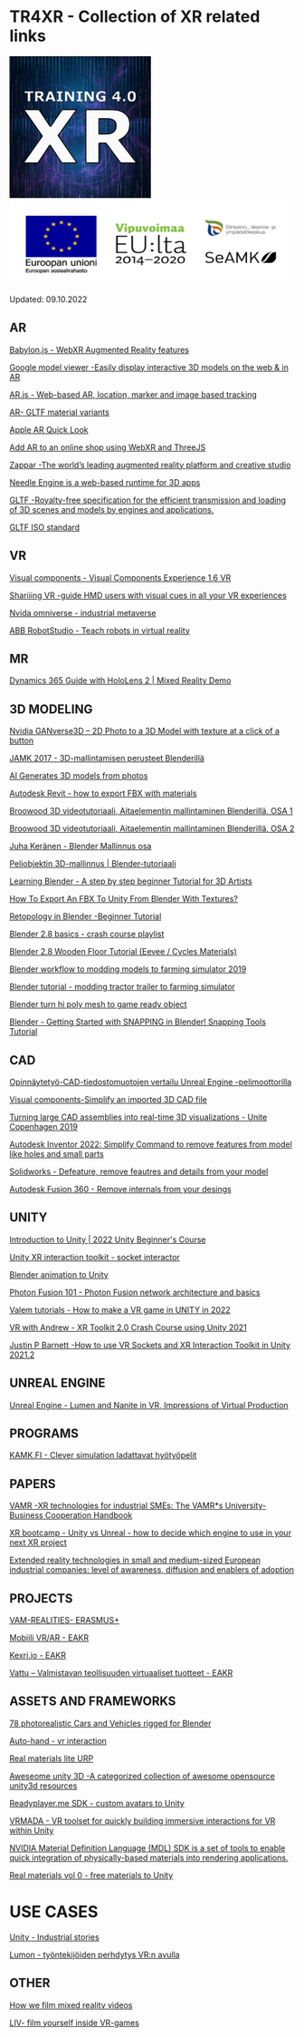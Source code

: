 # TR4XR - Collection of XR related links
<img src="content/tr4xr_yt_logo_v3.png" width="250" height="250">

<img src="content/training4xr-logot-1024x350-v7.png" width="500" height="150">

Updated: 09.10.2022

## AR
[Babylon.js - WebXR Augmented Reality features](https://doc.babylonjs.com/features/featuresDeepDive/webXR/webXRARFeatures)

[Google model viewer -Easily display interactive 3D models on the web & in AR](https://modelviewer.dev/)

[AR.js - Web-based AR, location, marker and image based tracking](https://ar-js-org.github.io/AR.js-Docs/)

[AR- GLTF material variants](https://www.khronos.org/blog/streamlining-3d-commerce-with-material-variant-support-in-gltf-assets)

[Apple AR Quick Look](https://developer.apple.com/augmented-reality/quick-look/)

[Add AR to an online shop using WebXR and ThreeJS](https://niklever.com/add-ar-to-an-online-shop-using-webxr-and-threejs/)

[Zappar -The world’s leading augmented reality platform and creative studio](https://www.zappar.com/)

[Needle Engine is a web-based runtime for 3D apps](https://needle.tools/)

[GLTF -Royalty-free specification for the efficient transmission and loading of 3D scenes and models by engines and applications.](https://www.khronos.org/gltf/)

[GLTF ISO standard](https://80.lv/articles/khronos-gltf-2-0-becomes-an-iso-iec-international-standard/)

[]()
[]()
[]()
[]()
[]()

## VR

[Visual components - Visual Components Experience 1.6 VR](https://youtu.be/xVWZfHN0Z4k?t=131)

[Shariiing VR -guide HMD users with visual cues in all your VR experiences](https://youtu.be/OdNKtVJmv_I)

[Nvida omniverse - industrial metaverse](https://www.nvidia.com/en-us/omniverse/)

[ABB RobotStudio - Teach robots in virtual reality](https://youtu.be/wtD4QcAWcoE)

## MR

[Dynamics 365 Guide with HoloLens 2 | Mixed Reality Demo](https://youtu.be/sCMjkCkw11I)



## 3D MODELING

[Nvidia GANverse3D – 2D Photo to a 3D Model with texture at a click of a button](https://youtu.be/r5E4ThTukc4)

[JAMK 2017 - 3D-mallintamisen perusteet Blenderillä](https://github.com/JAMK-IT/iim80110-3d-mallintamisen-perusteet)

[AI Generates 3D models from photos](https://youtu.be/dZ_5TPWGPQI)

[Autodesk Revit - how to export FBX with materials](https://youtu.be/jVpf0ve1QV0)

[Broowood 3D videotutoriaali, Aitaelementin mallintaminen Blenderillä, OSA 1 ](https://youtu.be/jhj2kgtXZ0Q)

[Broowood 3D videotutoriaali, Aitaelementin mallintaminen Blenderillä, OSA 2](https://youtu.be/tBTwp7DkrrE)

[Juha Keränen - Blender Mallinnus osa](https://youtu.be/TMiXg7sv0Ng)

[Peliobjektin 3D-mallinnus | Blender-tutoriaali](https://youtu.be/L2D_LXuKZgE)

[Learning Blender - A step by step beginner Tutorial for 3D Artists](https://youtu.be/g2U0MiZSV9A)

[How To Export An FBX To Unity From Blender With Textures?](https://www.blenderbasecamp.com/home/how-to-export-an-fbx-to-unity-from-blender-with-textures/)

[Retopology in Blender -Beginner Tutorial](https://youtu.be/X2GNyEUvpD4)

[Blender 2.8 basics - crash course playlist](https://www.youtube.com/watch?v=-O52Js1c5D4&list=PL3GeP3YLZn5j31ES1VUMXi7M0U1QvSpoQ&ab_channel=CGCookie)

[Blender 2.8 Wooden Floor Tutorial (Eevee / Cycles Materials)](https://youtu.be/ikNnhaPGjiI)

[Blender workflow to modding models to farming simulator 2019](https://youtu.be/LUf0_tu8JDA)

[Blender tutorial - modding tractor trailer to farming simulator](https://youtu.be/Pa8BsYm3D58)

[Blender turn hi poly mesh to game ready object](https://youtu.be/9kq72GpvsT0)

[Blender - Getting Started with SNAPPING in Blender! Snapping Tools Tutorial](https://youtu.be/0p06F1LzTjQ)





## CAD

[Opinnäytetyö-CAD-tiedostomuotojen vertailu Unreal Engine -pelimoottorilla](https://www.theseus.fi/bitstream/handle/10024/172734/Ahola_Tiina_cad_tiedostomuotojen_vertailu_unrealenginella.pdf?sequence=2&isAllowed=y)

[Visual components-Simplify an imported 3D CAD file](https://youtu.be/SGvTN5H2FVE)

[Turning large CAD assemblies into real-time 3D visualizations - Unite Copenhagen 2019](https://youtu.be/BNUZLnhCR2Q)

[Autodesk Inventor 2022: Simplify Command to remove features from model like holes and small parts](https://youtu.be/CVNK1WzALhE)

[Solidworks - Defeature, remove feautres and details from your model](https://www.youtube.com/watch?v=6CEgSuG6DcA&ab_channel=SolidSolutions-ProfessionalDesignSolutions)

[Autodesk Fusion 360 - Remove internals from your desings](https://www.youtube.com/watch?v=GvfBFwsOq5c&ab_channel=AutodeskFusion360)

## UNITY

[Introduction to Unity | 2022 Unity Beginner's Course ](https://www.youtube.com/watch?v=VaJseHy_iI4&list=PLS7jk2aVN8G4b-uuf-M0_fhQjL7KEmQwU&ab_channel=Yeahlowflicker)

[Unity XR interaction toolkit - socket interactor  ](https://docs.unity3d.com/Packages/com.unity.xr.interaction.toolkit@2.0/manual/xr-socket-interactor.html)

[Blender animation to Unity](https://youtu.be/uWexElqDcaA)

[Photon Fusion 101 - Photon Fusion network architecture and basics](https://youtu.be/lLSv1memaBA)

[Valem tutorials - How to make a VR game in UNITY in 2022](https://www.youtube.com/watch?v=fM0k2n7u8sc&list=PLpEoiloH-4eP-OKItF8XNJ8y8e1asOJud&ab_channel=ValemTutorials)

[VR with Andrew - XR Toolkit 2.0 Crash Course using Unity 2021](https://youtu.be/5ZBkEYUyBWQ)

[Justin P Barnett -How to use VR Sockets and XR Interaction Toolkit in Unity 2021.2](https://youtu.be/rRNvq09Itdw)


## UNREAL ENGINE

[Unreal Engine - Lumen and Nanite in VR, Impressions of Virtual Production](https://youtu.be/sawt17ZFBZA)

## PROGRAMS

[KAMK.FI - Clever simulation ladattavat hyötyöpelit](https://www.cleversimulation.com/projects)

## PAPERS

[VAMR -XR technologies for industrial SMEs: The VAMR*s University-Business Cooperation Handbook](https://vam-realities.eu/wp-content/uploads/VAM-Realities_UBC_Handbook.pdf)

[XR bootcamp - Unity vs Unreal - how to decide which engine to use in your next XR project](https://xrbootcamp.com/unity-vs-unreal-engine-for-xr-development/)

[Extended reality technologies in small and medium-sized European industrial companies: level of awareness, diffusion and enablers of adoption](https://www.researchgate.net/publication/361626411_Extended_reality_technologies_in_small_and_medium-sized_European_industrial_companies_level_of_awareness_diffusion_and_enablers_of_adoption)



## PROJECTS

[VAM-REALITIES- ERASMUS+](https://vam-realities.eu/)

[Mobiili VR/AR - EAKR](https://projektit.seamk.fi/alykkaat-teknologiat/mobiili-vr-ar-pk-teollisuudessa/)

[Kexri.io - EAKR](https://kexri.io/)

[Vattu – Valmistavan teollisuuden virtuaaliset tuotteet - EAKR](https://www.hamk.fi/projektit/vattu/)



## ASSETS AND FRAMEWORKS

[78 photorealistic Cars and Vehicles rigged for Blender](https://blendermarket.com/products/transportation)

[Auto-hand - vr interaction](https://assetstore.unity.com/packages/tools/game-toolkits/auto-hand-vr-interaction-165323)

[Real materials lite URP](https://assetstore.unity.com/packages/2d/textures-materials/real-materials-lite-urp-152926)

[Aweseome unity 3D -A categorized collection of awesome opensource unity3d resources](https://github.com/insthync/awesome-unity3d)

[Readyplayer.me SDK - custom avatars to Unity](https://docs.readyplayer.me/ready-player-me/integration-guides/unity-sdk/unity-sdk-download)

[VRMADA - VR toolset for quickly building immersive interactions for VR within Unity](https://www.roadtovr.com/ultimatexr-vr-interaction-development-framework-unity-vrmada/)

[NVIDIA Material Definition Language (MDL) SDK is a set of tools to enable quick integration of physically-based materials into rendering applications.](https://developer.nvidia.com/rendering-technologies/mdl-sdk)

[Real materials vol 0 - free materials to Unity](https://assetstore.unity.com/packages/2d/textures-materials/real-materials-vol-0-free-115597)


# USE CASES

[Unity - Industrial stories](https://unity.com/pages/industrial-stories)

[Lumon - työntekijöiden perhdytys VR:n avulla](https://youtu.be/bnPH2JK5Ioo)


## OTHER

[How we film mixed reality videos](https://youtu.be/v2YY-Eq3Fe4)

[LIV- film yourself inside VR-games](https://store.steampowered.com/app/755540/LIV/)




